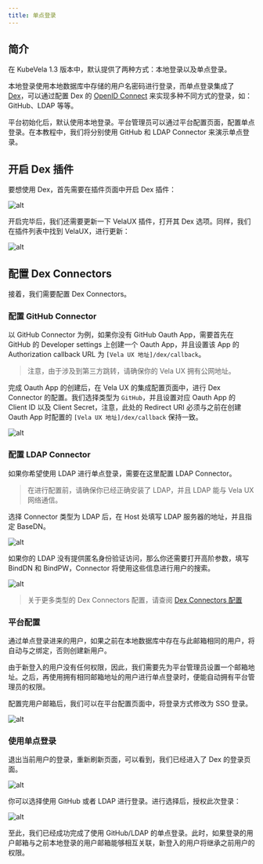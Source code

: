```yaml
---
title: 单点登录
---
```


## 简介

在 KubeVela 1.3 版本中，默认提供了两种方式：本地登录以及单点登录。

本地登录使用本地数据库中存储的用户名密码进行登录，而单点登录集成了 [Dex](https://dexidp.io/)，可以通过配置 Dex 的 [OpenID Connect](https://dexidp.io/docs/openid-connect) 来实现多种不同方式的登录，如：GitHub、LDAP 等等。

平台初始化后，默认使用本地登录。平台管理员可以通过平台配置页面，配置单点登录。在本教程中，我们将分别使用 GitHub 和 LDAP Connector 来演示单点登录。

## 开启 Dex 插件

要想使用 Dex，首先需要在插件页面中开启 Dex 插件：

![alt](https://static.kubevela.net/images/1.3/dex-addon.png)

开启完毕后，我们还需要更新一下 VelaUX 插件，打开其 Dex 选项。同样，我们在插件列表中找到 VelaUX，进行更新：

![alt](https://static.kubevela.net/images/1.3/upgrade-velaux.png)

## 配置 Dex Connectors

接着，我们需要配置 Dex Connectors。

### 配置 GitHub Connector

以 GitHub Connector 为例，如果你没有 GitHub Oauth App，需要首先在 GitHub 的 Developer settings 上创建一个 Oauth App，并且设置该 App 的 Authorization callback URL 为 `[Vela UX 地址]/dex/callback`。

> 注意，由于涉及到第三方跳转，请确保你的 Vela UX 拥有公网地址。

完成 Oauth App 的创建后，在 Vela UX 的集成配置页面中，进行 Dex Connector 的配置。我们选择类型为 `GitHub`，并且设置对应 Oauth App 的 Client ID 以及 Client Secret，注意，此处的 Redirect URI 必须与之前在创建 Oauth App 时配置的 `[Vela UX 地址]/dex/callback` 保持一致。

![alt](https://static.kubevela.net/images/1.3/intergration.png)

### 配置 LDAP Connector

如果你希望使用 LDAP 进行单点登录，需要在这里配置 LDAP Connector。

> 在进行配置前，请确保你已经正确安装了 LDAP，并且 LDAP 能与 Vela UX 网络通信。

选择 Connector 类型为 LDAP 后，在 Host 处填写 LDAP 服务器的地址，并且指定 BaseDN。

![alt](https://static.kubevela.net/images/1.3/ldap1.png)

如果你的 LDAP 没有提供匿名身份验证访问，那么你还需要打开高阶参数，填写 BindDN 和 BindPW，Connector 将使用这些信息进行用户的搜索。

![alt](https://static.kubevela.net/images/1.3/ldap2.png)

> 关于更多类型的 Dex Connectors 配置，请查阅 [Dex Connectors 配置](../how-to/dashboard/config/dex-connectors)

### 平台配置

通过单点登录进来的用户，如果之前在本地数据库中存在与此邮箱相同的用户，将自动与之绑定，否则创建新用户。

由于新登入的用户没有任何权限，因此，我们需要先为平台管理员设置一个邮箱地址。之后，再使用拥有相同邮箱地址的用户进行单点登录时，便能自动拥有平台管理员的权限。

配置完用户邮箱后，我们可以在平台配置页面中，将登录方式修改为 SSO 登录。

![alt](https://static.kubevela.net/images/1.3/platform-setting.png)

### 使用单点登录

退出当前用户的登录，重新刷新页面，可以看到，我们已经进入了 Dex 的登录页面。

![alt](https://static.kubevela.net/images/1.3/dex-login.png)

你可以选择使用 GitHub 或者 LDAP 进行登录。进行选择后，授权此次登录：

![alt](https://static.kubevela.net/images/1.3/dex-grant-access.png)

至此，我们已经成功完成了使用 GitHub/LDAP 的单点登录。此时，如果登录的用户邮箱与之前本地登录的用户邮箱能够相互关联，新登入的用户将继承之前用户的权限。
